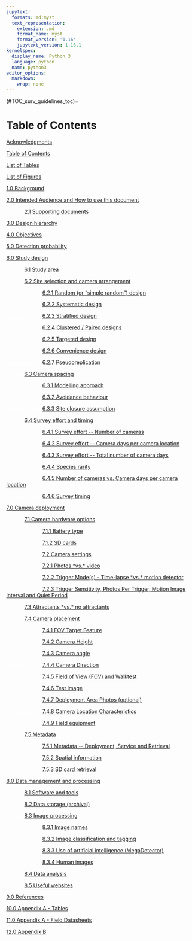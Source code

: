 ```yaml
---
jupytext:
  formats: md:myst
  text_representation:
    extension: .md
    format_name: myst
    format_version: '1.16'
    jupytext_version: 1.16.1
kernelspec:
  display_name: Python 3
  language: python
  name: python3
editor_options: 
  markdown: 
    wrap: none
---
```


(#TOC_surv_guidelines_toc)= 
# Table of Contents

[Acknowledgments](/1_survey-guidelines/1_0.2_Acknowledgments.md#TOC_surv_guidelines_acknowledgments)

[Table of Contents](/1_survey-guidelines/1_0.3_TOC.md#TOC_surv_guidelines_toc)

[List of Tables](/1_survey-guidelines/1_0.4_List-Tables-Figures.md#TOC_surv_guidelines_list_tables)

[List of Figures](/1_survey-guidelines/1_0.4_List-Tables-Figures.md#TOC_surv_guidelines_list_figures)

[1.0 Background](/1_survey-guidelines/1_1.0_Background.md#TOC_surv_guidelines_background)

[2.0 Intended Audience and How to use this document](/1_survey-guidelines/1_2.0_Intended-Audience-and-How-to-use-this-document.md#TOC_surv_guidelines_intended_audience_and_how_to_use_this_document)

<font color='#FFFFFF'>............</font>[2.1 Supporting documents](/1_survey-guidelines/1_2.0_Intended-Audience-and-How-to-use-this-document.md#TOC_surv_guidelines_supporting_documents)

[3.0 Design hierarchy](/1_survey-guidelines/1_3.0_Design-hierarchy.md#TOC_surv_guidelines_design_hierarchy)

[4.0 Objectives](/1_survey-guidelines/1_4.0_Objectives.md#TOC_surv_guidelines_objectives)

[5.0 Detection probability](/1_survey-guidelines/1_5.0_Detection-probability.md#TOC_surv_guidelines_detection_probability)

[6.0 Study design](/1_survey-guidelines/1_6.0_Study-design.md#TOC_surv_guidelines_study_design)

<font color='#FFFFFF'>............</font>[6.1 Study area](/1_survey-guidelines/1_6.0_Study-design.md#TOC_surv_guidelines_study_area)

<font color='#FFFFFF'>............</font>[6.2 Site selection and camera arrangement](/1_survey-guidelines/1_6.0_Study-design.md#TOC_surv_guidelines_site_selection_and_camera_arrangement)

<font color='#FFFFFF'>........................</font>[6.2.1 Random (or “simple random”) design](/1_survey-guidelines/1_6.0_Study-design.md#TOC_surv_guidelines_random)

<font color='#FFFFFF'>........................</font>[6.2.2 Systematic design](/1_survey-guidelines/1_6.0_Study-design.md#TOC_surv_guidelines_systematic)

<font color='#FFFFFF'>........................</font>[6.2.3 Stratified design](/1_survey-guidelines/1_6.0_Study-design.md#TOC_surv_guidelines_stratified)

<font color='#FFFFFF'>........................</font>[6.2.4 Clustered / Paired designs](/1_survey-guidelines/1_6.0_Study-design.md#TOC_surv_guidelines_clustered_paired)

<font color='#FFFFFF'>........................</font>[6.2.5 Targeted design](/1_survey-guidelines/1_6.0_Study-design.md#TOC_surv_guidelines_targeted)

<font color='#FFFFFF'>........................</font>[6.2.6 Convenience design](/1_survey-guidelines/1_6.0_Study-design.md#TOC_surv_guidelines_convenience)

<font color='#FFFFFF'>........................</font>[6.2.7 Pseudoreplication](/1_survey-guidelines/1_6.0_Study-design.md#TOC_surv_guidelines_pseudoreplication)

<font color='#FFFFFF'>............</font>[6.3 Camera spacing](/1_survey-guidelines/1_6.0_Study-design.md#TOC_surv_guidelines_camera_spacing)

<font color='#FFFFFF'>........................</font>[6.3.1 Modelling approach](/1_survey-guidelines/1_6.0_Study-design.md#TOC_surv_guidelines_modelling_approach)

<font color='#FFFFFF'>........................</font>[6.3.2 Avoidance behaviour](/1_survey-guidelines/1_6.0_Study-design.md#TOC_surv_guidelines_avoidance_behaviour)

<font color='#FFFFFF'>........................</font>[6.3.3 Site closure assumption](/1_survey-guidelines/1_6.0_Study-design.md#TOC_surv_guidelines_site_closure_assumption)

<font color='#FFFFFF'>............</font>[6.4 Survey effort and timing](/1_survey-guidelines/1_6.0_Study-design.md#TOC_surv_guidelines_survey_effort_and_timing)

<font color='#FFFFFF'>........................</font>[6.4.1 Survey effort -- Number of cameras](/1_survey-guidelines/1_6.0_Study-design.md#TOC_surv_guidelines_survey_effort_number_of_cameras)

<font color='#FFFFFF'>........................</font>[6.4.2 Survey effort -- Camera days per camera location](/1_survey-guidelines/1_6.0_Study-design.md#TOC_surv_guidelines_survey_effort_camera_days_per_camera_location)

<font color='#FFFFFF'>........................</font>[6.4.3 Survey effort -- Total number of camera days](/1_survey-guidelines/1_6.0_Study-design.md#TOC_surv_guidelines_survey_effort_total_number_of_camera_days)

<font color='#FFFFFF'>........................</font>[6.4.4 Species rarity](/1_survey-guidelines/1_6.0_Study-design.md#TOC_surv_guidelines_species_rarity)

<font color='#FFFFFF'>........................</font>[6.4.5 Number of cameras vs. Camera days per camera location](/1_survey-guidelines/1_6.0_Study-design.md#TOC_surv_guidelines_number_of_camera_vs_camera_days_per_camera_location)

<font color='#FFFFFF'>........................</font>[6.4.6 Survey timing](/1_survey-guidelines/1_6.0_Study-design.md#TOC_surv_guidelines_survey_timing)

[7.0 Camera deployment](/1_survey-guidelines/1_7.0_Camera-deployment.md#TOC_surv_guidelines_camera_deployment)

<font color='#FFFFFF'>............</font>[7.1 Camera hardware options](/1_survey-guidelines/1_7.0_Camera-deployment.md#TOC_surv_guidelines_camera_hardware_options)

<font color='#FFFFFF'>........................</font>[7.1.1 Battery type](/1_survey-guidelines/1_7.0_Camera-deployment.md#TOC_surv_guidelines_battery_type)

<font color='#FFFFFF'>........................</font>[7.1.2 SD cards](/1_survey-guidelines/1_7.0_Camera-deployment.md#TOC_surv_guidelines_sd_cards)

<font color='#FFFFFF'>........................</font>[7.2 Camera settings](/1_survey-guidelines/1_7.0_Camera-deployment.md#TOC_surv_guidelines_camera_settings)

<font color='#FFFFFF'>........................</font>[7.2.1 Photos \*vs.\* video](/1_survey-guidelines/1_7.0_Camera-deployment.md#TOC_surv_guidelines_photos_vs_video)

<font color='#FFFFFF'>........................</font>[7.2.2 Trigger Mode(s) - Time-lapse \*vs.\* motion detector](/1_survey-guidelines/1_7.0_Camera-deployment.md#TOC_surv_guidelines_trigger_modes_timelapse_vs_motion_detector)

<font color='#FFFFFF'>........................</font>[7.2.3 Trigger Sensitivity, Photos Per Trigger, Motion Image Interval and Quiet Period](/1_survey-guidelines/1_7.0_Camera-deployment.md#TOC_surv_guidelines_trigger_sensitivity_photos_per_trigger_motion_image_interval_and_quiet_period)

<font color='#FFFFFF'>............</font>[7.3 Attractants \*vs.\* no attractants](/1_survey-guidelines/1_7.0_Camera-deployment.md#TOC_surv_guidelines_attractants_vs_no_attractants)

<font color='#FFFFFF'>............</font>[7.4 Camera placement](/1_survey-guidelines/1_7.0_Camera-deployment.md#TOC_surv_guidelines_camera_placement)

<font color='#FFFFFF'>........................</font>[7.4.1 FOV Target Feature](/1_survey-guidelines/1_7.0_Camera-deployment.md#TOC_surv_guidelines_fov_target_feature)

<font color='#FFFFFF'>........................</font>[7.4.2 Camera Height](/1_survey-guidelines/1_7.0_Camera-deployment.md#TOC_surv_guidelines_camera_height)

<font color='#FFFFFF'>........................</font>[7.4.3 Camera angle](/1_survey-guidelines/1_7.0_Camera-deployment.md#TOC_surv_guidelines_camera_angle)

<font color='#FFFFFF'>........................</font>[7.4.4 Camera Direction](/1_survey-guidelines/1_7.0_Camera-deployment.md#TOC_surv_guidelines_camera_direction)

<font color='#FFFFFF'>........................</font>[7.4.5 Field of View (FOV) and Walktest](/1_survey-guidelines/1_7.0_Camera-deployment.md#TOC_surv_guidelines_fov_and_walktest)

<font color='#FFFFFF'>........................</font>[7.4.6 Test image](/1_survey-guidelines/1_7.0_Camera-deployment.md#TOC_surv_guidelines_test_image)

<font color='#FFFFFF'>........................</font>[7.4.7 Deployment Area Photos (optional)](/1_survey-guidelines/1_7.0_Camera-deployment.md#TOC_surv_guidelines_deployment_area_photos)

<font color='#FFFFFF'>........................</font>[7.4.8 Camera Location Characteristics](/1_survey-guidelines/1_7.0_Camera-deployment.md#TOC_surv_guidelines_camera_location_characteristics)

<font color='#FFFFFF'>........................</font>[7.4.9 Field equipment](/1_survey-guidelines/1_7.0_Camera-deployment.md#TOC_surv_guidelines_field_equipment)

<font color='#FFFFFF'>............</font>[7.5 Metadata](/1_survey-guidelines/1_7.0_Camera-deployment.md#TOC_surv_guidelines_metadata)

<font color='#FFFFFF'>........................</font>[7.5.1 Metadata -- Deployment, Service and Retrieval](/1_survey-guidelines/1_7.0_Camera-deployment.md#TOC_surv_guidelines_metadata_deployment_service_retrieval)

<font color='#FFFFFF'>........................</font>[7.5.2 Spatial information](/1_survey-guidelines/1_7.0_Camera-deployment.md#TOC_surv_guidelines_metadata_spatial_information)

<font color='#FFFFFF'>........................</font>[7.5.3 SD card retrieval](/1_survey-guidelines/1_7.0_Camera-deployment.md#TOC_surv_guidelines_metadata_sd_card_retrieval)

[8.0 Data management and processing](/1_survey-guidelines/1_8.0_Data-management-and-processing.md#TOC_surv_guidelines_data_management-and-processing)

<font color='#FFFFFF'>............</font>[8.1 Software and tools](/1_survey-guidelines/1_8.0_Data-management-and-processing.md#TOC_surv_guidelines_software_tools)

<font color='#FFFFFF'>............</font>[8.2 Data storage (archival)](/1_survey-guidelines/1_8.0_Data-management-and-processing.md#TOC_surv_guidelines_data_storage_archival)

<font color='#FFFFFF'>............</font>[8.3 Image processing](/1_survey-guidelines/1_8.0_Data-management-and-processing.md#TOC_surv_guidelines_image_processing)

<font color='#FFFFFF'>........................</font>[8.3.1 Image names](/1_survey-guidelines/1_8.0_Data-management-and-processing.md#TOC_surv_guidelines_image_names)

<font color='#FFFFFF'>........................</font>[8.3.2 Image classification and tagging](/1_survey-guidelines/1_8.0_Data-management-and-processing.md#TOC_surv_guidelines_image_classification_tagging)

<font color='#FFFFFF'>........................</font>[8.3.3 Use of artificial intelligence (MegaDetector)](/1_survey-guidelines/1_8.0_Data-management-and-processing.md#TOC_surv_guidelines_use_of_artificial_intelligence_megadetector)

<font color='#FFFFFF'>........................</font>[8.3.4 Human images](/1_survey-guidelines/1_8.0_Data-management-and-processing.md#TOC_surv_guidelines_human_images)

<font color='#FFFFFF'>............</font>[8.4 Data analysis](/1_survey-guidelines/1_8.0_Data-management-and-processing.md#TOC_surv_guidelines_data_analysis)

<font color='#FFFFFF'>............</font>[8.5 Useful websites](/1_survey-guidelines/1_8.0_Data-management-and-processing.md#TOC_surv_guidelines_useful_websites)

[9.0 References](/1_survey-guidelines/1_9.0_References.md#TOC_surv_guidelines_references)

[10.0 Appendix A - Tables](/1_survey-guidelines/1_10.1_AppendixA-Tables.md#TOC_surv_guidelines_appendix_a_tables)

[11.0 Appendix A - Field Datasheets](/1_survey-guidelines/1_10.1_AppendixA-Tables.md#TOC_surv_guidelines_appendix_a_field_datasheets)

[12.0 Appendix B](/1_survey-guidelines/1_11.0_AppendixB-FigureB1.md#TOC_surv_guidelines_appendix_b)
